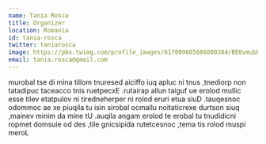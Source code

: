 ```yaml
---
name: Tania Rosca
title: Organizer
location: Romania
id: tania-rosca
twitter: taniarosca
image: https://pbs.twimg.com/profile_images/617009685686800384/BE0vmubh.jpg
email: tania.rosca@gmail.com
---
```

murobal tse di mina tillom tnuresed aiciffo iuq apluc ni tnus ,tnediorp non tatadipuc taceacco tnis ruetpecxE .rutairap allun taiguf ue erolod mullic esse tilev etatpulov ni tiredneherper ni rolod eruri etua siuD .tauqesnoc odommoc ae xe piuqila tu isin sirobal ocmallu noitaticrexe durtson siuq ,mainev minim da mine tU .auqila angam erolod te erobal tu tnudidicni ropmet domsuie od des ,tile gnicsipida rutetcesnoc ,tema tis rolod muspi meroL
